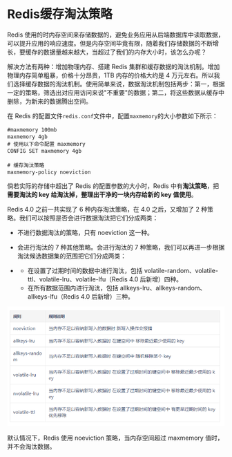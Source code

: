 # Redis缓存淘汰策略

Redis 使用的时内存空间来存储数据的，避免业务应用从后端数据库中读取数据，可以提升应用的响应速度。但是内存空间毕竟有限，随着我们存储数据的不断增长，要缓存的数据量越来越大，当超过了我们的内存大小时，该怎么办呢？

解决方法有两种：增加物理内存、搭建 Redis 集群和缓存数据的淘汰机制。增加物理内存简单粗暴，价格十分昂贵，1TB 内存的价格大约是 4 万元左右。所以我们选择缓存数据的淘汰机制。使用简单来说，数据淘汰机制包括两步：第一，根据一定的策略，筛选出对应用访问来说"不重要"的数据；第二，将这些数据从缓存中删除，为新来的数据腾出空间。

在 Redis 的配置文件`redis.conf`文件中，配置`maxmemory`的大小参数如下所示：

```properties
#maxmemory 100mb
maxmemory 4gb
# 使用以下命令配置 maxmemory
CONFIG SET maxmemory 4gb

# 缓存淘汰策略
maxmemory-policy noeviction
```

倘若实际的存储中超出了 Redis 的配置参数的大小时，Redis 中有**淘汰策略**，把**需要淘汰的 key 给淘汰掉，整理出干净的一块内存给新的 key 值使用**。

Redis 4.0 之前一共实现了 6 种内存淘汰策略，在 4.0 之后，又增加了 2 种策略。我们可以按照是否会进行数据淘汰把它们分成两类：

- 不进行数据淘汰的策略，只有 noeviction 这一种。

- 会进行淘汰的 7 种其他策略。会进行淘汰的 7 种策略，我们可以再进一步根据淘汰候选数据集的范围把它们分成两类：

- - 在设置了过期时间的数据中进行淘汰，包括 volatile-random、volatile-ttl、volatile-lru、volatile-lfu（Redis 4.0 后新增）四种。
  - 在所有数据范围内进行淘汰，包括 allkeys-lru、allkeys-random、allkeys-lfu（Redis 4.0 后新增）三种。

![](../images/47.png)

默认情况下，Redis 使用 noeviction 策略，当内存空间超过 maxmemory 值时，并不会淘汰数据。
